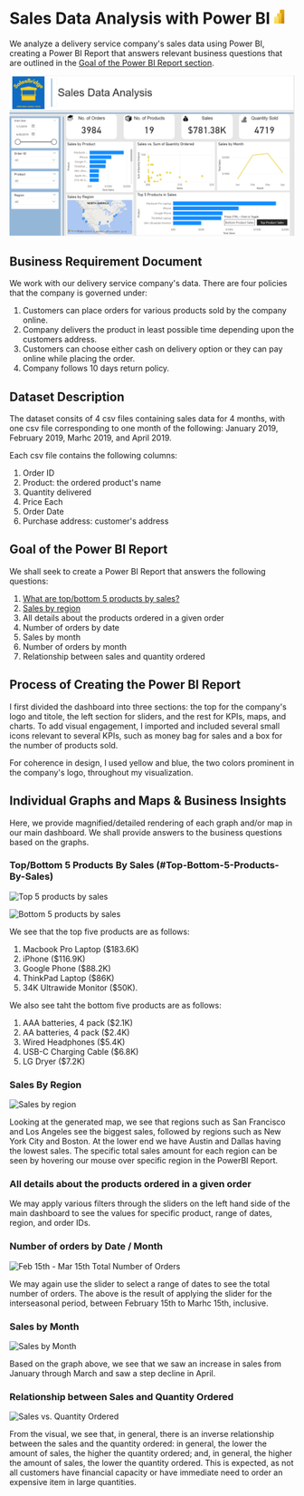 # Sales Data Analysis with Power BI ![PowerBI Icon](https://github.com/srheegit/Sales-Data-Analysis-with-Power-BI/blob/main/Icons/PowerBI%20icon%20small.png)
We analyze a delivery service company's sales data using Power BI, creating a Power BI Report that answers relevant business questions that are outlined in the [Goal of the Power BI Report section](#Goal-of-the-Power-BI-Report).

![Main Dashboard Screenshot](https://github.com/srheegit/Sales-Data-Analysis-with-Power-BI/blob/main/Screenshots/Main%20Dashboard.png)

## Business Requirement Document

We work with our delivery service company's data. There are four policies that the company is governed under:

1. Customers can place orders for various products sold by the company online.
2. Company delivers the product in least possible time depending upon the customers address.
3. Customers can choose either cash on delivery option or they can pay online while placing the order.
4. Company follows 10 days return policy.

## Dataset Description

The dataset consits of 4 csv files containing sales data for 4 months, with one csv file corresponding to one month of the following: January 2019, February 2019, Marhc 2019, and April 2019.

Each csv file contains the following columns:

1. Order ID
2. Product: the ordered product's name
3. Quantity delivered
4. Price Each
5. Order Date
6. Purchase address: customer's address

## Goal of the Power BI Report

We shall seek to create a Power BI Report that answers the following questions:

1. [What are top/bottom 5 products by sales?](#Top-Bottom-5-Products-By-Sales)
2. [Sales by region](#Sales-By-Region)
3. All details about the products ordered in a given order
4. Number of orders by date
5. Sales by month
6. Number of orders by month
7. Relationship between sales and quantity ordered

## Process of Creating the Power BI Report

I first divided the dashboard into three sections: the top for the company's logo and titole, the left section for sliders, and the rest for KPIs, maps, and charts. To add visual engagement, I imported and included several small icons relevant to several KPIs, such as money bag for sales and a box for the number of products sold.

For coherence in design, I used yellow and blue, the two colors prominent in the company's logo, throughout my visualization.

## Individual Graphs and Maps & Business Insights

Here, we provide magnified/detailed rendering of each graph and/or map in our main dashboard. We shall provide answers to the business questions based on the graphs.

### Top/Bottom 5 Products By Sales (#Top-Bottom-5-Products-By-Sales)

![Top 5 products by sales]()

![Bottom 5 products by sales]()

We see that the top five products are as follows:

1. Macbook Pro Laptop ($183.6K)
2. iPhone ($116.9K)
3. Google Phone ($88.2K)
4. ThinkPad Laptop ($86K)
5. 34K Ultrawide Monitor ($50K).

We also see taht the bottom five products are as follows:

1. AAA batteries, 4 pack ($2.1K)
2. AA batteries, 4 pack ($2.4K)
3. Wired Headphones ($5.4K)
4. USB-C Charging Cable ($6.8K)
5. LG Dryer ($7.2K)

### Sales By Region

![Sales by region]()

Looking at the generated map, we see that regions such as San Francisco and Los Angeles see the biggest sales, followed by regions such as New York City and Boston. At the lower end we have Austin and Dallas having the lowest sales. The specific total sales amount for each region can be seen by hovering our mouse over specific region in the PowerBI Report.

### All details about the products ordered in a given order

We may apply various filters through the sliders on the left hand side of the main dashboard to see the values for specific product, range of dates, region, and order IDs.

### Number of orders by Date / Month

![Feb 15th - Mar 15th Total Number of Orders]()

We may again use the slider to select a range of dates to see the total number of orders. The above is the result of applying the slider for the interseasonal period, between February 15th to Marhc 15th, inclusive.

### Sales by Month

![Sales by Month]()

Based on the graph above, we see that we saw an increase in sales from January through March and saw a step decline in April.

### Relationship between Sales and Quantity Ordered

![Sales vs. Quantity Ordered]()

From the visual, we see that, in general, there is an inverse relationship between the sales and the quantity ordered: in general, the lower the amount of sales, the higher the quantity ordered; and, in general, the higher the amount of sales, the lower the quantity ordered. This is expected, as not all customers have financial capacity or have immediate need to order an expensive item in large quantities.
